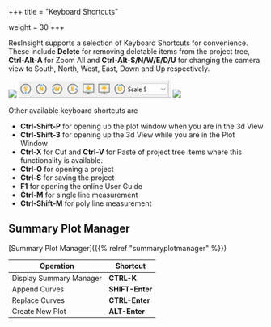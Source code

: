 +++
title = "Keyboard Shortcuts"

weight = 30
+++

ResInsight supports a selection of Keyboard Shortcuts for convenience. These include **Delete** for removing deletable items
from the project tree, **Ctrl-Alt-A** for Zoom All and **Ctrl-Alt-S/N/W/E/D/U** for changing the camera view to South, North, West, East, Down and Up respectively.

![](/images/3d-main-window/KeyboardDel.png)
![](/images/3d-main-window/KeyboardEast.png)
![](/images/3d-main-window/KeyboardPlot.png)

Other available keyboard shortcuts are

- **Ctrl-Shift-P** for opening up the plot window when you are in the 3d View 
- **Ctrl-Shift-3** for opening up the 3d View while you are in the Plot Window
- **Ctrl-X** for Cut and **Ctrl-V** for Paste of project tree items where this functionality is available.
- **Ctrl-O** for opening a project
- **Ctrl-S** for saving the project
- **F1** for opening the online User Guide
- **Ctrl-M** for single line measurement
- **Ctrl-Shift-M** for poly line measurement



## Summary Plot Manager

[Summary Plot Manager]({{% relref "summaryplotmanager" %}})

|Operation                 | Shortcut          |
|--------------------------|-------------------|
|Display Summary Manager   | **CTRL-K**        |
|Append Curves             | **SHIFT-Enter**   |
|Replace Curves            | **CTRL-Enter**    |
|Create New Plot           | **ALT-Enter**     |

